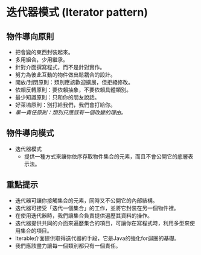 # 迭代器模式 (Iterator pattern)
## 物件導向原則
* 把會變的東西封裝起來。
* 多用組合，少用繼承。
* 針對介面撰寫程式，而不是針對實作。
* 努力為彼此互動的物件做出鬆耦合的設計。
* 開放/封閉原則：類別應該歡迎擴展，但拒絕修改。
* 依賴反轉原則：要依賴抽象，不要依賴具體類別。
* 最少知識原則：只和你的朋友說話。
* 好萊塢原則：別打給我們，我們會打給你。
* *單一責任原則：類別只應該有一個改變的理由。*

## 物件導向模式
* 迭代器模式
  * 提供一種方式來讓你依序存取物件集合的元素，而且不會公開它的底層表示法。

## 重點提示
* 迭代器可讓你接觸集合的元素，同時又不公開它的內部結構。
* 迭代器可接受「迭代一個集合」的工作，並將它封裝在另一個物件裡。
* 在使用迭代器時，我們讓集合負責提供遍歷其資料的操作。
* 迭代器提供共同的介面來遍歷集合的項目，可讓你在寫程式時，利用多型來使用集合的項目。
* Iterable介面提供取得迭代器的手段，它是Java的強化for迴圈的基礎。
* 我們應該盡力讓每一個類別都只有一個責任。